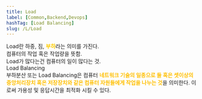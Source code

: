 ```yaml
---
title: Load
label: [Common,Backend,Devops]
hashTag: [Load Balancing]
slug: /L/Load
---
```

<p>Load란 하중, 짐, <span style='color:#FFCC00; font-weight:bold;'>부하</span>라는 의미를 가진다.<br />
컴퓨터의 작업 혹은 작업량을 뜻함.<br />
Load가 많다는건 컴퓨터의 일이 많다는 것.<br />
Load Balancing<br />
부하분산 또는 Load Balancing은 컴퓨터 <span style="color:#FFBF00; font-weight:bold;">네트워크 기술의 일종으로 둘 혹은 셋이상의 중앙처리장치 혹은 저장장치와 같은 컴퓨터 자원들에게 작업을 나누는 것</span>을 의미한다. 이로써 가용성 및 응답시간을 최적화 시킬 수 있다.</p>
